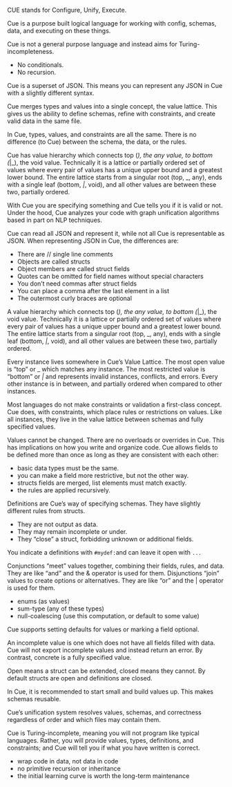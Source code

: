 CUE stands for Configure, Unify, Execute.

Cue is a purpose built logical language for working with config, schemas, data, and executing on these things.

Cue is not a general purpose language and instead aims for Turing-incompleteness.
- No conditionals.
- No recursion.

Cue is a superset of JSON. This means you can represent any JSON in Cue with a slightly different syntax.

Cue merges types and values into a single concept, the value lattice. This gives us the ability to define schemas, refine with constraints, and create valid data in the same file.

In Cue, types, values, and constraints are all the same. There is no difference (to Cue) between the schema, the data, or the rules.

Cue has  value hierarchy which connects top (_), the any value, to bottom (_|_), the void value. Technically it is a lattice or partially ordered set of values where every pair of values has a unique upper bound and a greatest lower bound. The entire lattice starts from a singular root (top, _, any), ends with a single leaf (bottom, _|_, void), and all other values are between these two, partially ordered.

With Cue you are specifying something and Cue tells you if it is valid or not.  Under the hood, Cue analyzes your code with graph unification algorithms based in part on NLP techniques.

Cue can read all JSON and represent it, while not all Cue is representable as JSON. When representing JSON in Cue, the differences are:

- There are // single line comments
- Objects are called structs
- Object members are called struct fields
- Quotes can be omitted for field names without special characters
- You don’t need commas after struct fields
- You can place a comma after the last element in a list
- The outermost curly braces are optional

A value hierarchy which connects top (_), the any value, to bottom (_|_), the void value. Technically it is a lattice or partially ordered set of values where every pair of values has a unique upper bound and a greatest lower bound. The entire lattice starts from a singular root (top, _, any), ends with a single leaf (bottom, _|_, void), and all other values are between these two, partially ordered.

Every instance lives somewhere in Cue’s Value Lattice. The most open value is “top” or _ which matches any instance. The most restricted value is “bottom” or _|_ and represents invalid instances, conflicts, and errors. Every other instance is in between, and partially ordered when compared to other instances. 

Most languages do not make constraints or validation a first-class concept. Cue does, with constraints, which place rules or restrictions on values. Like all instances, they live in the value lattice between schemas and fully specified values.

Values cannot be changed. There are no overloads or overrides in Cue. This has implications on how you write and organize code.
Cue allows fields to be defined more than once as long as they are consistent with each other:
- basic data types must be the same.
- you can make a field more restrictive, but not the other way.
- structs fields are merged, list elements must match exactly.
- the rules are applied recursively.

Definitions are Cue’s way of specifying schemas. They have slightly different rules from structs.

- They are not output as data.
- They may remain incomplete or under.
- They “close” a struct, forbidding unknown or additional fields.

You indicate a definitions with `#mydef:`and can leave it open with `...`

Conjunctions “meet” values together, combining their fields, rules, and data. They are like “and” and the & operator is used for them.
Disjunctions “join” values to create options or alternatives. They are like “or” and the | operator is used for them.

- enums (as values)
- sum-type (any of these types)
- null-coalescing (use this computation, or default to some value)

Cue supports setting defaults for values or marking a field optional.

An incomplete value is one which does not have all fields filled with data. Cue will not export incomplete values and instead return an error. By contrast, concrete is a fully specified value.

Open means a struct can be extended, closed means they cannot. By default structs are open and definitions are closed. 

In Cue, it is recommended to start small and build values up. This makes schemas reusable.

Cue’s unification system resolves values, schemas, and correctness regardless of order and which files may contain them.

Cue is Turing-incomplete, meaning you will not program like typical languages. Rather, you will provide values, types, definitions, and constraints; and Cue will tell you if what you have written is correct. 
- wrap code in data, not data in code
- no primitive recursion or inheritance
- the initial learning curve is worth the long-term maintenance
